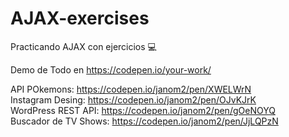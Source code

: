 # AJAX-exercises
Practicando AJAX con ejercicios 💻

<!--
Tecnologias usadas:
--

Aprendi cosas como:
--
-->

Demo de Todo en https://codepen.io/your-work/  

API POkemons: https://codepen.io/janom2/pen/XWELWrN  
Instagram Desing: https://codepen.io/janom2/pen/OJvKJrK  
WordPress REST API: https://codepen.io/janom2/pen/gOeNOYQ  
Buscador de TV Shows: https://codepen.io/janom2/pen/JjLQPzN  

